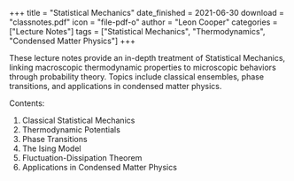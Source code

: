 +++
title = "Statistical Mechanics"
date_finished = 2021-06-30
download = "classnotes.pdf"
icon = "file-pdf-o"
author = "Leon Cooper"
categories = ["Lecture Notes"]
tags = ["Statistical Mechanics", "Thermodynamics", "Condensed Matter Physics"]
+++

These lecture notes provide an in-depth treatment of Statistical Mechanics, linking macroscopic thermodynamic properties to microscopic behaviors through probability theory. Topics include classical ensembles, phase transitions, and applications in condensed matter physics.

Contents:
1. Classical Statistical Mechanics
2. Thermodynamic Potentials
3. Phase Transitions
4. The Ising Model
5. Fluctuation-Dissipation Theorem
6. Applications in Condensed Matter Physics